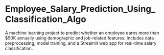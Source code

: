 # Employee_Salary_Prediction_Using_Classification_Algo
A machine learning project to predict whether an employee earns more than $50K annually using demographic and job-related features. Includes data preprocessing, model training, and a Streamlit web app for real-time salary classification.

